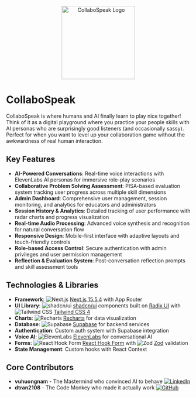 <div align="center">
  <img src="public/logos/CollaboSpeak.svg" alt="CollaboSpeak Logo" width="200" height="200">
</div>

# CollaboSpeak

CollaboSpeak is where humans and AI finally learn to play nice together! Think of it as a digital playground where you practice your people skills with AI personas who are surprisingly good listeners (and occasionally sassy). Perfect for when you want to level up your collaboration game without the awkwardness of real human interaction.

## Key Features

- **AI-Powered Conversations**: Real-time voice interactions with ElevenLabs AI personas for immersive role-play scenarios
- **Collaborative Problem Solving Assessment**: PISA-based evaluation system tracking user progress across multiple skill dimensions
- **Admin Dashboard**: Comprehensive user management, session monitoring, and analytics for educators and administrators
- **Session History & Analytics**: Detailed tracking of user performance with radar charts and progress visualization
- **Real-time Audio Processing**: Advanced voice synthesis and recognition for natural conversation flow
- **Responsive Design**: Mobile-first interface with adaptive layouts and touch-friendly controls
- **Role-based Access Control**: Secure authentication with admin privileges and user permission management
- **Reflection & Evaluation System**: Post-conversation reflection prompts and skill assessment tools

## Technologies & Libraries

- **Framework**: ![Next.js](https://img.shields.io/badge/Next.js-15.5.4-black?logo=next.js&logoColor=white) [Next.js 15.5.4](https://nextjs.org/) with App Router
- **UI Library**: ![shadcn/ui](https://img.shields.io/badge/shadcn/ui-000000?logo=shadcnui&logoColor=white) [shadcn/ui](https://ui.shadcn.com/) components built on [Radix UI](https://www.radix-ui.com/) with ![Tailwind CSS](https://img.shields.io/badge/Tailwind_CSS-4-38B2AC?logo=tailwind-css&logoColor=white) [Tailwind CSS 4](https://tailwindcss.com/)
- **Charts**: ![Recharts](https://img.shields.io/badge/Recharts-FF6B6B?logo=recharts&logoColor=white) [Recharts](https://recharts.org/) for data visualization
- **Database**: ![Supabase](https://img.shields.io/badge/Supabase-3ECF8E?logo=supabase&logoColor=white) [Supabase](https://supabase.com/) for backend services
- **Authentication**: Custom auth system with Supabase integration
- **Voice AI**: ![ElevenLabs](https://img.shields.io/badge/ElevenLabs-000000?logo=elevenlabs&logoColor=white) [ElevenLabs](https://elevenlabs.io/) for conversational AI
- **Forms**: ![React Hook Form](https://img.shields.io/badge/React_Hook_Form-EC5990?logo=react-hook-form&logoColor=white) [React Hook Form](https://react-hook-form.com/) with ![Zod](https://img.shields.io/badge/Zod-3E67B1?logo=zod&logoColor=white) [Zod](https://zod.dev/) validation
- **State Management**: Custom hooks with React Context

## Core Contributors

- **vuhuongnam** - The Mastermind who convinced AI to behave [![LinkedIn](https://img.shields.io/badge/LinkedIn-0077B5?logo=linkedin&logoColor=white)](https://www.linkedin.com/in/vuhuongnam/)
- **dtran2108** - The Code Monkey who made it actually work [![GitHub](https://img.shields.io/badge/GitHub-181717?logo=github&logoColor=white)](https://github.com/dtran2108)